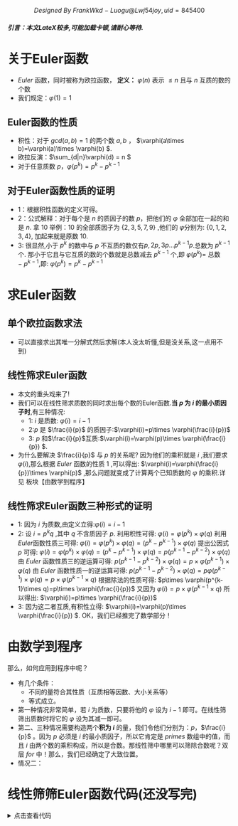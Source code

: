 $$Designed\ By\ FrankWkd\ -\ Luogu@Lwj54joy,uid=845400$$
##### 引言：本文LateX较多,可能加载卡顿,请耐心等待.

# 关于Euler函数
 - $Euler$ 函数，同时被称为欧拉函数， **定义：** $\varphi(n)$ 表示 $\le n$ 且与 $n$ 互质的数的个数 
- 我们规定：$\varphi(1) = 1$

## Euler函数的性质
- 积性：对于 $gcd(a,b)=1$ 的两个数 $a,b$ ， $\varphi(a\times b)=\varphi(a)\times \varphi(b) $.
- 欧拉反演：$\sum_{d|n}\varphi(d) = n $
- 对于任意质数 $p$，$\varphi(p^k)=p^k-p^{k-1}$

## 对于Euler函数性质的证明
- 1：根据积性函数的定义可得。
- 2：公式解释：对于每个是 $n$ 的质因子的数 $p$，把他们的 $\varphi$ 全部加在一起的和是 $n$.
	拿 $10$ 举例：$10$ 的全部质因子为 $\{2,3,5,7,9\}$ ,他们的 $\varphi$分别为: $\{0,1,2,3,4\}$, 加起来就是原数 $10$.
- 3: 很显然,小于 $p^k$ 的数中与 $p$ 不互质的数仅有$p,2p,3p\dots p^{k-1}p$.总数为 $p^{k-1}$ 个.
	那小于它且与它互质的数的个数就是总数减去 $p^{k-1}$ 个,即 $\varphi(p^k)=$ 总数 $-\ p^{k-1}$,即: $\varphi(p^k)=p^k-p^{k-1}$

# 求Euler函数
## 单个欧拉函数求法
- 可以直接求出其唯一分解式然后求解(本人没太听懂,但是没关系,这一点用不到)
## 线性筛求Euler函数
 - 本文的重头戏来了!
 - 我们可以在线性筛求质数的同时求出每个数的Euler函数.**当 $p$ 为 $i$ 的最小质因子时**,有三种情况:
	-  1: $i$ 是质数: $\varphi(i) = i-1$
	-  2:$p$ 是 $\frac{i}{p}$ 的质因子:$\varphi(i)=p\times \varphi(\frac{i}{p})$
	-  3: $p$ 和$\frac{i}{p}$互质:$\varphi(i)=\varphi(p)\times \varphi(\frac{i}{p}) $.
- 为什么要解决 $\frac{i}{p}$ 与 $p$ 的关系呢?
	因为他们的乘积就是 $i$ ,我们要求 $\varphi(i)$,那么根据 $Euler$ 函数的性质 $1$ ,可以得出: $\varphi(i)=\varphi(\frac{i}{p})\times \varphi(p)$ ,那么问题就变成了计算两个已知质数的 $\varphi$ 的乘积.详见 板块【由数学到程序】
## 线性筛求Euler函数三种形式的证明
- 1: 因为 $i$ 为质数,由定义立得:$\varphi(i) = i-1$
- 2: 设 $i=p^kq$ ,其中 $q$ 不含质因子 $p$. 利用积性可得: $\varphi(i)=\varphi(p^k)\times \varphi(q)$
	利用 $Euler$函数性质三可得: $\varphi(i)=\varphi(p^k) \times \varphi(q)=(p^k-p^{k-1})\times \varphi(q)$
	提出公因式 $p$ 可得: $\varphi(i)=\varphi(p^k) \times \varphi(q)=(p^k-p^{k-1})\times \varphi(q)=p(p^{k-1}-p^{k-2})\times \varphi(q)$
	由 $Euler$ 函数性质三的逆运算可得: $p(p^{k-1}-p^{k-2})\times \varphi(q)=p\times \varphi(p^{k-1})\times \varphi(q)$
	由 $Euler$ 函数性质一的逆运算可得: $p(p^{k-1}-p^{k-2})\times \varphi(q)=p\varphi(p^{k-1})\times \varphi(q)=p\times \varphi(p^{k-1}\times q)$
	根据除法的性质可得: $p\times \varphi(p^{k-1}\times q)=p\times \varphi(\frac{i}{p})$
	又因为 $\varphi(i)=p\times \varphi(p^{k-1}\times q)$
	所以得出: $\varphi(i)=p\times \varphi(\frac{i}{p})$
- 3: 因为这二者互质,有积性立得: $\varphi(i)=\varphi(p)\times \varphi(\frac{i}{p}) $.
OK，我们已经推完了数学部分！

# 由数学到程序
那么，如何应用到程序中呢？
- 有几个条件：
    - 不同的量符合其性质（互质相等因数、大小关系等）
    - 等式成立。
- 第一种情况非常简单，若 $i$ 为质数，只要将他的  $\varphi$ 设为 $i-1$ 即可。在线性筛筛出质数时将它的 $\varphi$ 设为其减一即可。
- 第二、三种情况需要构造两个**积为 $i$** 的量，我们令他们分别为：$p$，$\frac{i}{p}$ 。因为 $p$ 必须是 $i$ 的最小质因子，所以它肯定是 $primes$ 数组中的值，而且 $i$ 由两个数的乘积构成，所以是合数。那线性筛中哪里可以筛除合数呢？双层 $for$ 中！那么，我们已经确定了大致位置。  
- 情况二：
# 线性筛筛Euler函数代码(还没写完)
<details>
<summary>点击查看代码</summary>

```cpp
#include <bits/stdc++.h>
int primes[101000], n, phi[101000]; //分别存储:素数,数据总数,i的欧拉函数
bool f[101000];//标记当前数是不是素数
void get_phi() {//设p是i的最小质因子，p为质数
	int cnt = 0;
	phi[1] = 1;
	for (int i = 2; i <= n; i++) {
		if (!f[i]) {
			primes[++cnt] = i;
			phi[i] = i - 1; //对应情况一
		}
		for (int j = 1; j <= cnt and primes[j]*i <= n; j++) {
			f[i * primes[j]] = true;
			
			
			/*在此for循环中，i的定义发生了转移，由var_i*primes[j]来表示i，
			那么var_i与primes[j]就理所当然地成为了i的因子。
			由于primes[j]不可能比var_i更大(因为大于i的质数还没筛到)s
			所以primes[j]符合公式中p的定义。
			而var_i呢？它很被动，必须保证与p的乘积为i，所以干脆把var_i在数学公式中定义为i/p
			*/
			if (i % primes[j] == 0) {
				phi[i * primes[j]] = phi[i] * primes[j];
				break;
			}else{
				phi[i * primes[j]] = phi[i] * phi[primes[j]];
			}
		}
	}
}

int main() {
	std::cin >> n;
	get_phi();
	for(int i = 1;i <= n;i++){
		std::cout<<phi[i]<<std::endl;
	}
}

```

</details>